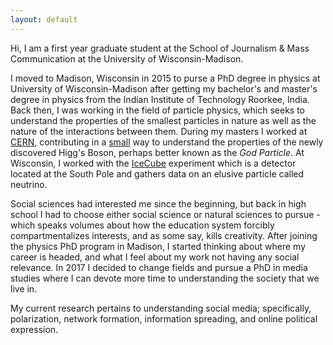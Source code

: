 ```yaml
---
layout: default
---
```


Hi, I am a first year graduate student at the School of Journalism & Mass Communication at the University of Wisconsin-Madison.

I moved to Madison, Wisconsin in 2015 to purse a PhD degree in physics at University of Wisconsin-Madison after getting my bachelor's and master's degree in physics from the Indian Institute of Technology Roorkee, India. Back then, I was working in the field of particle physics, which seeks to understand the properties of the smallest particles in nature as well as the nature of the interactions between them. During my masters I worked at [CERN](https://home.cern/about), contributing in a [small](https://cds.cern.ch/record/1748469?ln=en) way to understand the properties of the newly discovered Higg's Boson, perhaps better known as the _God Particle_. At Wisconsin, I worked with the [IceCube](https://icecube.wisc.edu/) experiment which is a detector located at the South Pole and gathers data on an elusive particle called neutrino.

Social sciences had interested me since the beginning, but back in high school I had to choose either social science or natural sciences to pursue - which speaks volumes about how the education system forcibly compartmentalizes interests, and as some say, kills creativity. After joining the physics PhD program in Madison, I started thinking about where my career is headed, and what I feel about my work not having any social relevance. In 2017 I decided to change fields and pursue a PhD in media studies where I can devote more time to understanding the society that we live in.

My current research pertains to understanding social media; specifically, polarization, network formation, information spreading, and online political expression.

<!-- <a href="https://aman-abhishek.github.io/publications.html">Publications</a> -->


